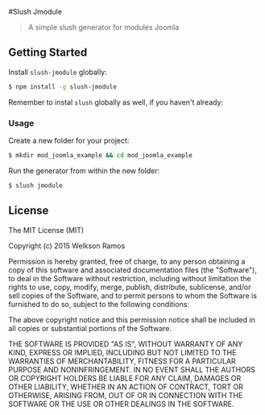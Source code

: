 #Slush Jmodule
> A simple slush generator for modules Joomla

## Getting Started

Install `slush-jmodule` globally:

```bash
$ npm install -g slush-jmodule
```

Remember to instal `slush` globally as well, if you haven't already:

### Usage

Create a new folder for your project:

```bash
$ mkdir mod_joomla_example && cd mod_joomla_example
```

Run the generator from within the new folder:

```bash
$ slush jmodule
```

## License

The MIT License (MIT)

Copyright (c) 2015 Welkson Ramos

Permission is hereby granted, free of charge, to any person obtaining a copy
of this software and associated documentation files (the "Software"), to deal
in the Software without restriction, including without limitation the rights
to use, copy, modify, merge, publish, distribute, sublicense, and/or sell
copies of the Software, and to permit persons to whom the Software is
furnished to do so, subject to the following conditions:

The above copyright notice and this permission notice shall be included in all
copies or substantial portions of the Software.

THE SOFTWARE IS PROVIDED "AS IS", WITHOUT WARRANTY OF ANY KIND, EXPRESS OR
IMPLIED, INCLUDING BUT NOT LIMITED TO THE WARRANTIES OF MERCHANTABILITY,
FITNESS FOR A PARTICULAR PURPOSE AND NONINFRINGEMENT. IN NO EVENT SHALL THE
AUTHORS OR COPYRIGHT HOLDERS BE LIABLE FOR ANY CLAIM, DAMAGES OR OTHER
LIABILITY, WHETHER IN AN ACTION OF CONTRACT, TORT OR OTHERWISE, ARISING FROM,
OUT OF OR IN CONNECTION WITH THE SOFTWARE OR THE USE OR OTHER DEALINGS IN THE
SOFTWARE.